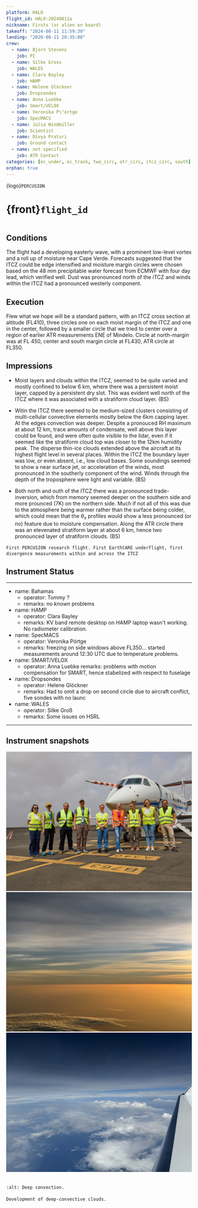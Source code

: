 ```yaml
---
platform: HALO
flight_id: HALO-20240811a
nickname: Firsts (or alien on board)
takeoff: "2024-08-11 11:59:30"
landing: "2020-08-11 20:35:00"
crew:
  - name: Bjorn Stevens
    job: PI
  - name: Silke Gross
    job: WALES
  - name: Clara Bayley
    job: HAMP
  - name: Helene Glöckner
    job: Dropsondes
  - name: Anna Luebke
    job: Smart/VELOX
  - name: Veronika P\"ortge
    job: SpecMACS
  - name: Julia Windmiller
    job: Scientist
  - name: Divya Praturi
    job: Ground contact
  - name: not specified
    job: ATR Contact
categories: [ec_under, ec_track, two_circ, atr_circ, itcz_circ, south]
orphan: true
---
```


{logo}`PERCUSION`

# {front}`flight_id`

```{badges}
```

## Conditions

The flight had a developing easterly wave, with a prominent low-level vortex and a roll up of moisture near Cape Verde.  Forecasts suggested that the ITCZ could be edge intensified and moisture margin circles were chosen based on the 48 mm precipitable water forecast from ECMWF with four day lead, which verified well.  Dust was pronounced north of the iTCZ and winds within the ITCZ had a pronounced westerly component.   

## Execution

Flew what we hope will be a standard pattern, with an ITCZ cross section at altitude (FL410), three circles one on each moist margin of the ITCZ and one in the center, followed by a smaller circle that we tried to center over a region of earlier ATR measurements ENE of Mindelo.   Circle at north-margin was at FL 450, center and south margin circle at FL430, ATR circle at FL350.

## Impressions

- Moist layers and clouds within the ITCZ, seemed to be quite varied and mostly confined to below 6 km, where there was a persistent moist layer, capped by a persistent dry slot.  This was evident well north of the ITCZ where it was associated with a stratiform cloud layer. (BS)

- Witin the ITCZ there seemed to be medium-sized clusters consisting of multi-cellular convective elements mostly below the 6km capping layer.  At the edges convection was deeper.  Despite a pronouced RH maximum at about 12 km, trace amounts of condensate, well above this layer could be found, and were often quite visible to the lidar, even if it seemed like the stratiform cloud top was closer to the 12km humidity peak.  The disperse thin-ice clouds extended above the aircraft at its highest flight level in several places.  Within the ITCZ the boundary layer was low, or even absent, i.e., low cloud bases.  Some soundings seemed to show a near surface jet, or acceleration of the winds, most pronounced in the southerly component of the wind.  Winds through the depth of the troposphere were light and variable. (BS)

- Both north and outh of the ITCZ there was a pronounced trade-inversion, which from memory seemed deeper on the southern side and more prounced (7K) on the northern side.  Much if not all of this was due to the atmosphere being warmer rather than the surface being colder, which could mean that the $\theta_\mathrm{v}$ profiles would show a less pronounced (or no) feature due to moisture compensation. Along the ATR circle there was an elevenated stratiform layer at about 6 km, hence two pronounced layer of stratiform clouds. (BS)

```{note}
First PERCUSION research flight. First EarthCARE underflight, first divergence measurements within and across the ITCZ
```

## Instrument Status

----
  - name: Bahamas
    - operator: Tommy ? 
    - remarks: no known problems
  - name: HAMP 
    - operator: Clara Bayley 
    - remarks: KV band remote desktop on HAMP laptop wasn't working.  No radiometer calibration.
  - name: SpecMACS 
    - operator: Veronika Pörtge
    - remarks: freezing on side windows above FL350... started measurements around 12:30 UTC due to temperature problems.
  - name: SMART/VELOX 
    - operator: Anna Luebke
    remarks: problems with motion compensation for SMART, hence stabelized with respect to fuselage
  - name: Dropsondes 
    - operator: Helene Glöckner 
    - remarks: Had to omit a drop on second circle due to aircraft conflict, five sondes with no launc
  - name: WALES 
    - operator: Silke Groß
    - remarks: Some issues on HSRL
----

## Instrument snapshots

![HALO-20240811a Scientific Crew](../figures/crew.jpeg)
![HALO-20240811a Dust](../figures/dust.jpeg)
![HALO-20240811a Clusters](../figures/clusters.jpeg)

```{figure}

:alt: Deep convection.

Development of deep-convective clouds.
```

